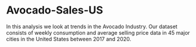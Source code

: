 # Avocado-Sales-US
In this analysis we look at trends in the Avocado Industry. Our dataset consists of weekly consumption and average selling price data in 45 major cities in the United States between 2017 and 2020. 
